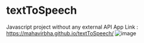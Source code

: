 # textToSpeech
Javascript project without any external API
App Link : https://mahavirbha.github.io/textToSpeech/
![image](https://user-images.githubusercontent.com/70435819/151365845-4b0a0fe4-a598-4030-8840-fc5801ecaeb8.png)

